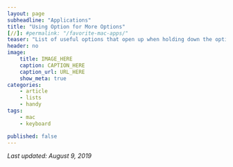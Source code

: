 ```yaml
---
layout: page
subheadline: "Applications"
title: "Using Option for More Options"
[//]: #permalink: "/favorite-mac-apps/"
teaser: "List of useful options that open up when holding down the option key on MacOS."
header: no
image:
    title: IMAGE_HERE
    caption: CAPTION_HERE
    caption_url: URL_HERE
    show_meta: true
categories:
    - article
    - lists
    - handy
tags:
    - mac
    - keyboard

published: false 
---
```

*Last updated: August 9, 2019*